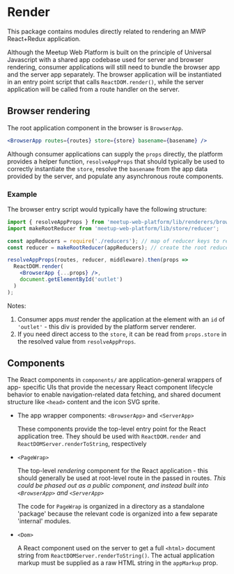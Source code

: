 # Render

This package contains modules directly related to rendering an MWP React+Redux
application.

Although the Meetup Web Platform is built on the principle of Universal
Javascript with a shared app codebase used for server and browser rendering,
consumer applications will still need to bundle the browser app and the server
app separately. The browser application will be instantiated in an entry point
script that calls `ReactDOM.render()`, while the server application will be
called from a route handler on the server.

## Browser rendering

The root application component in the browser is `BrowserApp`.

```jsx
<BrowserApp routes={routes} store={store} basename={basename} />
```

Although consumer applications can supply the `props` directly, the platform
provides a helper function, `resolveAppProps` that should typically be used to
correctly instantiate the `store`, resolve the `basename` from the app data
provided by the server, and populate any asynchronous route components.

### Example

The browser entry script would typically have the following structure:

```jsx
import { resolveAppProps } from 'meetup-web-platform/lib/renderers/browser-render';
import makeRootReducer from 'meetup-web-platform/lib/store/reducer';

const appReducers = require('./reducers'); // map of reducer keys to reducer functions
const reducer = makeRootReducer(appReducers); // create the root reducer function

resolveAppProps(routes, reducer, middleware).then(props =>
  ReactDOM.render(
    <BrowserApp {...props} />,
    document.getElementById('outlet')
  )
);
```

Notes:

1. Consumer apps _must_ render the application at the element with an `id` of
   `'outlet'` - this div is provided by the platform server renderer.
2. If you need direct access to the `store`, it can be read from `props.store`
   in the resolved value from `resolveAppProps`.

## Components

The React components in `components/` are application-general wrappers of app-
specific UIs that provide the necessary React component lifecycle behavior to
enable navigation-related data fetching, and shared document structure like
`<head>` content and the icon SVG sprite.

- The app wrapper components: `<BrowserApp>` and `<ServerApp>`

  These components provide the top-level entry point for the React application
  tree. They should be used with `ReactDOM.render` and
  `ReactDOMServer.renderToString`, respectively

- `<PageWrap>`
  
  The top-level _rendering_ component for the React application - this should
  generally be used at root-level route in the passed in routes. _This could be
  phased out as a public component, and instead built into `<BrowserApp>` and
  `<ServerApp>`_

  The code for `PageWrap` is organized in a directory as a standalone 'package'
  because the relevant code is organized into a few separate 'internal' modules.

- `<Dom>`

  A React component used on the server to get a full `<html>` document string
  from `ReactDOMServer.renderToString()`. The actual application markup must
  be supplied as a raw HTML string in the `appMarkup` prop.
